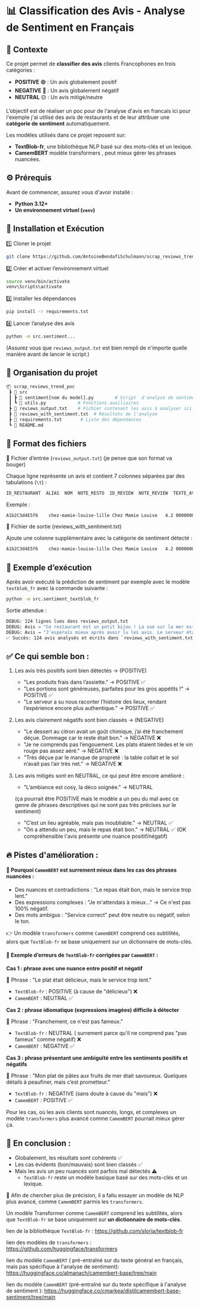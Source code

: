 # 📊 Classification des Avis - Analyse de Sentiment en Français

## 📌 Contexte

Ce projet permet de **classifier des avis** clients Francophones en trois catégories :  
- **POSITIVE** 🟢 : Un avis globalement positif  
- **NEGATIVE** 🔴 : Un avis globalement négatif  
- **NEUTRAL** 🟡 : Un avis mitigé/neutre  

L’objectif est de réaliser un poc pour de l'analyse d'avis en francais ici pour l'exemple j'ai utilisé des avis de restaurants et de leur attribuer une **catégorie de sentiment** automatiquement.

Les modèles utilisés dans ce projet reposent sur:

 - **TextBlob-fr**, une bibliothèque NLP  basé sur des mots-clés et un lexique.
 - **CamemBERT** modèle transformers , peut mieux gérer les phrases nuancées.



## ⚙️ Prérequis

Avant de commencer, assurez vous d'avoir installé :
- **Python 3.12+**
- **Un environnement virtuel (`venv`)**

## 🚀 Installation et Exécution

1️⃣ Cloner le projet

```bash
git clone https://github.com/AntoineBendafiSchulmann/scrap_reviews_trend_poc

```

2️⃣ Créer et activer l’environnement virtuel

```bash
source venv/bin/activate 
venv\Scripts\activate 
```

3️⃣ Installer les dépendances

```bash
pip install -r requirements.txt
```

4️⃣ Lancer l’analyse des avis

```bash
python -m src.sentiment...
```
(Assurez vous que ```reviews_output.txt``` est bien rempli de n'importe quelle manière avant de lancer le script.)


##  📂 Organisation du projet

```bash
📦 scrap_reviews_trend_poc
 ┣ 📂 src
 ┃ ┣ 📜 sentiment[nom du model].py        # Script  d'analyse de sentiment avec un modèle choisi (TextBlob-fr, CamemBERT)
 ┃ ┗ 📜 utils.py            # Fonctions auxiliaires
 ┣ 📜 reviews_output.txt    # Fichier contenant les avis à analyser ici rempli avec de l'API Yelp mais on peut le remplir avec n'importe quoi
 ┣ 📜 reviews_with_sentiment.txt  # Résultats de l'analyse
 ┣ 📜 requirements.txt       # Liste des dépendances
 ┗ 📜 README.md             

```

## 📝 Format des fichiers

🔹 Fichier d’entrée (```reviews_output.txt```) (je pense que son format va bouger)

Chaque ligne représente un avis et contient 7 colonnes séparées par des tabulations (```\t```) :

```bash
ID_RESTAURANT  ALIAS  NOM  NOTE_RESTO  ID_REVIEW  NOTE_REVIEW  TEXTE_AVIS
```

Exemple :

```bash
A1b2C3d4E5f6	chez-mamie-louise-lille	Chez Mamie Louise	4.2	00000000-0000-0000-0000-000000000032	0	Gros plus : le coin bibliothèque où on peut feuilleter de vieux magazines en attendant nos plats, c’est sympa !
```

🔹 Fichier de sortie (reviews_with_sentiment.txt)

Ajoute une colonne supplémentaire avec la catégorie de sentiment détecté :

```bash
A1b2C3d4E5f6	chez-mamie-louise-lille	Chez Mamie Louise	4.2	00000000-0000-0000-0000-000000000032	0	Gros plus : le coin bibliothèque où on peut feuilleter de vieux magazines en attendant nos plats, c’est sympa !	POSITIVE
```

## 📌 Exemple d’exécution

Après avoir exécuté la prédiction de sentiment par exemple avec le modèle `textblob_fr` avec la commande suivante :

```bash
python -m src.sentiment_textblob_fr
```

Sortie attendue :

```bash
DEBUG: 124 lignes lues dans reviews_output.txt
DEBUG: Avis → "Ce restaurant est un petit bijou ! La vue sur la mer est à couper le souffle..." | Sentiment détecté → POSITIVE
DEBUG: Avis → "J’espérais mieux après avoir lu les avis. Le serveur était peu souriant..." | Sentiment détecté → NEGATIVE
✅ Succès: 124 avis analysés et écrits dans `reviews_with_sentiment.txt`.
```


## ✅ Ce qui semble bon :

1. Les avis très positifs sont bien détectés → (POSITIVE)

    - "Les produits frais dans l’assiette." → POSITIVE ✅
    - "Les portions sont généreuses, parfaites pour les gros appétits !" → POSITIVE ✅
    - "Le serveur a su nous raconter l’histoire des lieux, rendant l’expérience encore plus authentique." → POSITIVE ✅

2. Les avis clairement négatifs sont bien classés → (NEGATIVE)

    - "Le dessert au citron avait un goût chimique, j’ai été franchement déçue. Dommage car le reste était bon." → NEGATIVE ❌
    - "Je ne comprends pas l’engouement. Les plats étaient tièdes et le vin rouge pas assez aéré." → NEGATIVE ❌
    - "Très déçue par le manque de propreté : la table collait et le sol n’avait pas l’air très net." → NEGATIVE ❌


3. Les avis mitigés sont en NEUTRAL, ce qui peut être encore amélioré :
    - "L’ambiance est cosy, la déco soignée." → NEUTRAL 
    
    (ça pourrait être POSITIVE mais le modèle a un peu du mal avec ce genre de phrases descriptives qui ne sont pas très précises sur le sentiment)
    - "C’est un lieu agréable, mais pas inoubliable." → NEUTRAL ✅
    - "On a attendu un peu, mais le repas était bon." → NEUTRAL ✅ (OK compréhensible l'avis présente une nuance positif/négatif)



## 🔥 Pistes d'amélioration :

#### 📌  Pourquoi ```CamemBERT``` est surrement mieux dans les cas des phrases nuancées :

- Des nuances et contradictions : "Le repas était bon, mais le service trop lent."
- Des expressions complexes : "Je m'attendais à mieux..." → Ce n'est pas 100% négatif.
- Des mots ambigus : "Service correct" peut être neutre ou négatif, selon le ton.

👉 Un modèle ```transformers``` comme ```CamemBERT``` comprend ces subtilités, alors que ```TextBlob-fr``` se base uniquement sur un dictionnaire de mots-clés.

####  📌 Exemple d’erreurs de ```TextBlob-fr```  corrigées par ```CamemBERT``` :

<b>Cas 1 : phrase avec une nuance entre positif et négatif</b>

📌 Phrase :
"Le plat était délicieux, mais le service trop lent."

- ```TextBlob-fr``` : POSITIVE (à cause de "délicieux") ❌
- ```CamemBERT``` : NEUTRAL ✅

<b>Cas 2 : phrase idiomatique (expressions imagées) difficile à détecter</b>

📌 Phrase :
"Franchement, ce n'est pas fameux."

- ```TextBlob-fr``` : NEUTRAL ( surrement parce qu'il ne comprend pas "pas fameux" comme négatif) ❌
- ```CamemBERT``` : NEGATIVE ✅


<b>Cas 3 : phrase  présentant une ambiguïté entre les sentiments positifs et négatifs</b>

📌 Phrase :
"Mon plat de pâtes aux fruits de mer était savoureux. Quelques détails à peaufiner, mais c’est prometteur."

- ```TextBlob-fr``` : NEGATIVE  (sans doute à cause du "mais") ❌
- ```CamemBERT``` : POSITIVE ✅

 Pour les cas, où les avis clients sont  nuancés, longs, et complexes un modèle ```transformers``` plus avancé comme ```CamemBERT``` pourrait mieux gérer ça.


 ## 🎯 En conclusion :

- Globalement, les résultats sont cohérents ✅
- Les cas évidents (bon/mauvais) sont bien classés ✅
- Mais les avis un peu nuancés sont parfois mal détectés ⚠
    - ```TextBlob-fr``` reste un modèle basique basé sur des mots-clés et un lexique.

📌 Afin de chercher plus de précision, il a fallu essayer un modèle de NLP plus avancé, comme ```CamemBERT``` parmis les ```transformers```.

Un modèle Transformer comme ```CamemBERT``` comprend les subtilités, alors que ```TextBlob-fr``` se base uniquement sur <b>un dictionnaire de mots-clés</b>.

 lien de la bibliothèque ```TextBlob-fr``` : https://github.com/sloria/textblob-fr

 lien des modèles de ```transformers``` : https://github.com/huggingface/transformers

 lien du modèle  ```CamemBERT``` ( pré-entraîné sur du texte général en français, mais pas spécifique à l'analyse de sentiment): https://huggingface.co/almanach/camembert-base/tree/main

 lien du modèle ```CamemBERT``` (pré-entraîné sur du texte spécifique à l'analyse de sentiment ): https://huggingface.co/cmarkea/distilcamembert-base-sentiment/tree/main
